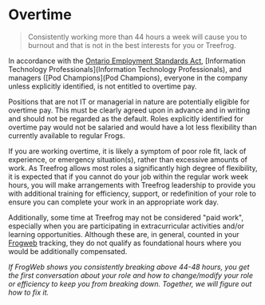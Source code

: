 # Overtime

> Consistently working more than 44 hours a week will cause you to burnout and that is not in the best interests for you or Treefrog.

In accordance with the [Ontario Employment Standards Act](http://www.ontario.ca/laws/regulation/010285), [Information Technology Professionals](Information Technology Professionals), and managers ([Pod Champions](Pod Champions), everyone in the company unless explicitly identified, is not entitled to overtime pay.

Positions that are not IT or managerial in nature are potentially eligible for overtime pay. This must be clearly agreed upon in advance and in writing and should not be regarded as the default. Roles explicitly identified for overtime pay would not be salaried and would have a lot less flexibility than currently available to regular Frogs.

If you are working overtime, it is likely a symptom of poor role fit, lack of experience, or emergency situation(s), rather than excessive amounts of work. As Treefrog allows most roles a significantly high degree of flexibility, it is expected that if you cannot do your job within the regular work week hours, you will make arrangements with Treefrog leadership to provide you with additional training for efficiency, support, or redefinition of your role to ensure you can complete your work in an appropriate work day.

Additionally, some time at Treefrog may not be considered "paid work",  especially when you are participating in extracurricular activities and/or learning opportunities. Although these are, in general, counted in your [Frogweb](manual/Frogweb) tracking, they do not qualify as foundational hours where you would be additionally compensated.

*If FrogWeb shows you consistently breaking above 44-48 hours, you get the first conversation about your role and how to change/modify your role or efficiency to keep you from breaking down. Together, we will figure out how to fix it.*

